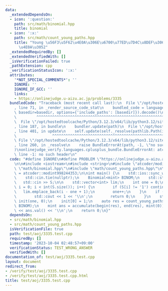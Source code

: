 ```yaml
---
data:
  _extendedDependsOn:
  - icon: ':question:'
    path: src/math/binomial.hpp
    title: binomial
  - icon: ':x:'
    path: src/math/count_young_paths.hpp
    title: "Young \u56F3\u5F62\u4E0A\u306E\u6700\u77ED\u7D4C\u8DEF\u306E\u6570\u3048\
      \u4E0A\u3052"
  _extendedRequiredBy: []
  _extendedVerifiedWith: []
  _isVerificationFailed: true
  _pathExtension: cpp
  _verificationStatusIcon: ':x:'
  attributes:
    '*NOT_SPECIAL_COMMENTS*': ''
    IGNORE: ''
    IGNORE_IF_GCC: ''
    links:
    - https://onlinejudge.u-aizu.ac.jp/problems/3335
  bundledCode: "Traceback (most recent call last):\n  File \"/opt/hostedtoolcache/Python/3.12.3/x64/lib/python3.12/site-packages/onlinejudge_verify/documentation/build.py\"\
    , line 71, in _render_source_code_stat\n    bundled_code = language.bundle(stat.path,\
    \ basedir=basedir, options={'include_paths': [basedir]}).decode()\n          \
    \         ^^^^^^^^^^^^^^^^^^^^^^^^^^^^^^^^^^^^^^^^^^^^^^^^^^^^^^^^^^^^^^^^^^^^^^^^^^^^^^^^^\n\
    \  File \"/opt/hostedtoolcache/Python/3.12.3/x64/lib/python3.12/site-packages/onlinejudge_verify/languages/cplusplus.py\"\
    , line 187, in bundle\n    bundler.update(path)\n  File \"/opt/hostedtoolcache/Python/3.12.3/x64/lib/python3.12/site-packages/onlinejudge_verify/languages/cplusplus_bundle.py\"\
    , line 401, in update\n    self.update(self._resolve(pathlib.Path(included), included_from=path))\n\
    \                ^^^^^^^^^^^^^^^^^^^^^^^^^^^^^^^^^^^^^^^^^^^^^^^^^^^^^^^^^\n \
    \ File \"/opt/hostedtoolcache/Python/3.12.3/x64/lib/python3.12/site-packages/onlinejudge_verify/languages/cplusplus_bundle.py\"\
    , line 260, in _resolve\n    raise BundleErrorAt(path, -1, \"no such header\"\
    )\nonlinejudge_verify.languages.cplusplus_bundle.BundleErrorAt: atcoder/modint:\
    \ line -1: no such header\n"
  code: "#define IGNORE\n#define PROBLEM \"https://onlinejudge.u-aizu.ac.jp/problems/3335\"\
    \n\n#include <iostream>\n#include <string>\n#include \"atcoder/modint\"\n#include\
    \ \"math/binomial.hpp\"\n#include \"math/count_young_paths.hpp\"\n\nusing mint\
    \ = atcoder::modint998244353;\n\nint main() {\n    std::ios::sync_with_stdio(false);\n\
    \    std::cin.tie(nullptr);\n    Binomial<mint> BINOM;\n    std::string S;\n \
    \   std::cin >> S;\n\n    std::vector<int> lim;\n    int one = 0;\n    for (int\
    \ i = 0; i < int(S.size()); i++) {\n        if (S[i] != '1') continue;\n     \
    \   lim.emplace_back(i - one + 1);\n        one++;\n    }\n    if (one == 0) {\n\
    \        std::cout << 1 << '\\n';\n        return 0;\n    }\n    std::vector<mint>\
    \ init(one, 0);\n    init[0] = 1;\n    auto res = count_young_paths(lim, init,\
    \ BINOM);\n    mint ans = accumulate(begin(res), end(res), mint(0));\n    std::cout\
    \ << ans.val() << '\\n';\n    return 0;\n}"
  dependsOn:
  - src/math/binomial.hpp
  - src/math/count_young_paths.hpp
  isVerificationFile: true
  path: test/aoj/3335.test.cpp
  requiredBy: []
  timestamp: '2023-10-04 02:48:57+09:00'
  verificationStatus: TEST_WRONG_ANSWER
  verifiedWith: []
documentation_of: test/aoj/3335.test.cpp
layout: document
redirect_from:
- /verify/test/aoj/3335.test.cpp
- /verify/test/aoj/3335.test.cpp.html
title: test/aoj/3335.test.cpp
---
```

